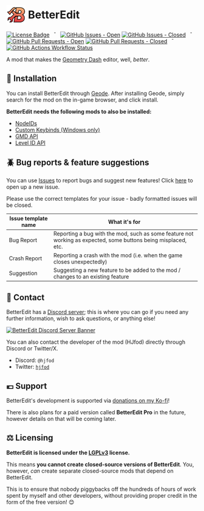 # <span style="display: flex; align-items: center; gap: .25em"><img src="logo.png" width="50"> BetterEdit</span>

<span>
  <a href="LICENSE"><img alt="License Badge" src="https://img.shields.io/github/license/HJfod/BetterEdit?label=license&style=flat-square" /></a>
  &ensp;&macr;&ensp;
  <a href="https://github.com/HJfod/BetterEdit/issues"><img alt="GitHub Issues - Open" src="https://img.shields.io/github/issues/HJfod/BetterEdit?style=flat-square" /></a>
  <a href="https://github.com/HJfod/BetterEdit/issues"><img alt="GitHub Issues - Closed" src="https://img.shields.io/github/issues-closed/HJfod/BetterEdit?style=flat-square" /></a>
  &ensp;&macr;&ensp;
  <a href="https://github.com/HJfod/BetterEdit/pulls"><img alt="GitHub Pull Requests - Open" src="https://img.shields.io/github/issues-pr/HJfod/BetterEdit?style=flat-square" /></a>
  <a href="https://github.com/HJfod/BetterEdit/pulls"><img alt="GitHub Pull Requests - Closed" src="https://img.shields.io/github/issues-pr-closed/HJfod/BetterEdit?style=flat-square" /></a>
  &ensp;&macr;&ensp;
  <a href="https://github.com/HJfod/BetterEdit/actions/workflows/build.yml"><img alt="GitHub Actions Workflow Status" src="https://img.shields.io/github/actions/workflow/status/HJFod/BetterEdit/build.yml?style=flat-square" /></a>
</span>

<br>

A mod that makes the <a href="https://store.steampowered.com/app/322170/Geometry_Dash/">Geometry Dash</a> editor, well, <i>better</i>.

## :rocket: Installation

You can install BetterEdit through [Geode](https://geode-sdk.org). After installing Geode, simply search for the mod on the in-game browser, and click install.

**BetterEdit needs the following mods to also be installed:**

 * [NodeIDs](https://geode-sdk.org/mods/geode.node-ids)
 * [Custom Keybinds (Windows only)](https://geode-sdk.org/mods/geode.custom-keybinds)
 * [GMD API](https://geode-sdk.org/mods/hjfod.gmd-api)
 * [Level ID API](https://geode-sdk.org/mods/cvolton.level-id-api)

## :beetle: Bug reports & feature suggestions

You can use [Issues](https://github.com/HJfod/BetterEdit/issues) to report bugs and suggest new features! Click [here](https://github.com/HJfod/BetterEdit/issues/new/choose) to open up a new issue.

Please use the correct templates for your issue - badly formatted issues will be closed.

| Issue template name | What it's for |
| ------------------- | ------------- |
| Bug Report          | Reporting a bug with the mod, such as some feature not working as expected, some buttons being misplaced, etc. |
| Crash Report        | Reporting a crash with the mod (i.e. when the game closes unexpectedly) |
| Suggestion          | Suggesting a new feature to be added to the mod / changes to an existing feature |

## :speech_balloon: Contact

BetterEdit has a [Discord server](https://discord.gg/rPvFW4jQTJ); this is where you can go if you need any further information, wish to ask questions, or anything else!

[<img alt="BetterEdit Discord Server Banner" src="https://discordapp.com/api/guilds/1087452688956006471/widget.png?style=banner2" />](https://discord.gg/rPvFW4jQTJ)

You can also contact the developer of the mod (HJfod) directly through Discord or Twitter/X.

 * Discord: `@hjfod`
 * Twitter: [`hjfod`](https://twitter.com/hjfod)

## :euro: Support

BetterEdit's development is supported via [donations on my Ko-fi](https://ko-fi.com/hjfod)!

There is also plans for a paid version called **BetterEdit Pro** in the future, however details on that will be coming later.

## :balance_scale: Licensing

**BetterEdit is licensed under the [LGPLv3](https://www.gnu.org/licenses/lgpl-3.0.en.html) license.**

This means **you cannot create closed-source versions of BetterEdit**. You, however, *can* create separate closed-source mods that depend on BetterEdit.

This is to ensure that nobody piggybacks off the hundreds of hours of work spent by myself and other developers, without providing proper credit in the form of the free version! :blush:
